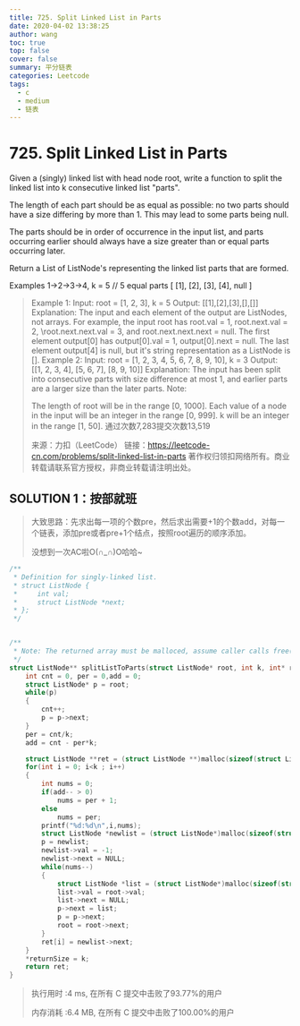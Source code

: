 ```yaml
---
title: 725. Split Linked List in Parts
date: 2020-04-02 13:38:25
author: wang
toc: true
top: false
cover: false
summary: 平分链表
categories: Leetcode
tags:
  - c
  - medium
  - 链表
---
```


# 725. Split Linked List in Parts

Given a (singly) linked list with head node root, write a function to split the linked list into k consecutive linked list "parts".

The length of each part should be as equal as possible: no two parts should have a size differing by more than 1. This may lead to some parts being null.

The parts should be in order of occurrence in the input list, and parts occurring earlier should always have a size greater than or equal parts occurring later.

Return a List of ListNode's representing the linked list parts that are formed.

Examples 1->2->3->4, k = 5 // 5 equal parts [ [1], [2], [3], [4], null ]







> Example 1:
> Input:
> root = [1, 2, 3], k = 5
> Output: [[1],[2],[3],[],[]]
> Explanation:
> The input and each element of the output are ListNodes, not arrays.
> For example, the input root has root.val = 1, root.next.val = 2, \root.next.next.val = 3, and root.next.next.next = null.
> The first element output[0] has output[0].val = 1, output[0].next = null.
> The last element output[4] is null, but it's string representation as a ListNode is [].
> Example 2:
> Input: 
> root = [1, 2, 3, 4, 5, 6, 7, 8, 9, 10], k = 3
> Output: [[1, 2, 3, 4], [5, 6, 7], [8, 9, 10]]
> Explanation:
> The input has been split into consecutive parts with size difference at most 1, and earlier parts are a larger size than the later parts.
> Note:
>
> The length of root will be in the range [0, 1000].
> Each value of a node in the input will be an integer in the range [0, 999].
> k will be an integer in the range [1, 50].
> 通过次数7,283提交次数13,519
>
> 来源：力扣（LeetCode）
> 链接：https://leetcode-cn.com/problems/split-linked-list-in-parts
> 著作权归领扣网络所有。商业转载请联系官方授权，非商业转载请注明出处。



## SOLUTION 1：按部就班

> 大致思路：先求出每一项的个数pre，然后求出需要+1的个数add，对每一个链表，添加pre或者pre+1个结点，按照root遍历的顺序添加。
>
> 没想到一次AC啦O(∩_∩)O哈哈~

```c
/**
 * Definition for singly-linked list.
 * struct ListNode {
 *     int val;
 *     struct ListNode *next;
 * };
 */


/**
 * Note: The returned array must be malloced, assume caller calls free().
 */
struct ListNode** splitListToParts(struct ListNode* root, int k, int* returnSize){
    int cnt = 0, per = 0,add = 0;
    struct ListNode* p = root;
    while(p)
    {
        cnt++;
        p = p->next;
    }
    per = cnt/k;
    add = cnt - per*k;

    struct ListNode **ret = (struct ListNode **)malloc(sizeof(struct ListNode *) * k);
    for(int i = 0; i<k ; i++)
    {
        int nums = 0;
        if(add-- > 0)
            nums = per + 1;
        else
            nums = per;
        printf("%d:%d\n",i,nums);
        struct ListNode *newlist = (struct ListNode*)malloc(sizeof(struct ListNode));		//相当于哑结点
        p = newlist;
        newlist->val = -1;
        newlist->next = NULL;
        while(nums--)
        {
            struct ListNode *list = (struct ListNode*)malloc(sizeof(struct ListNode));
            list->val = root->val;
            list->next = NULL;
            p->next = list;
            p = p->next;
            root = root->next;
        }
        ret[i] = newlist->next;
    }
    *returnSize = k;
    return ret;
}
```

> 执行用时 :4 ms, 在所有 C 提交中击败了93.77%的用户
>
> 内存消耗 :6.4 MB, 在所有 C 提交中击败了100.00%的用户


